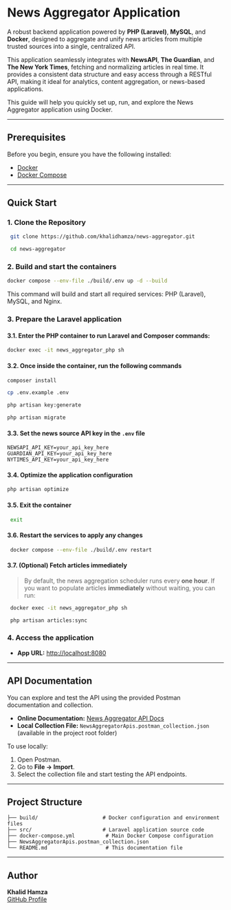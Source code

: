 # News Aggregator Application

A robust backend application powered by **PHP (Laravel)**, **MySQL**, and **Docker**, designed to aggregate and unify news articles from multiple trusted sources into a single, centralized API.

This application seamlessly integrates with **NewsAPI**, **The Guardian**, and **The New York Times**, fetching and normalizing articles in real time. It provides a consistent data structure and easy access through a RESTful API, making it ideal for analytics, content aggregation, or news-based applications.

This guide will help you quickly set up, run, and explore the News Aggregator application using Docker.


---
## Prerequisites

Before you begin, ensure you have the following installed:

- [Docker](https://www.docker.com/get-started)
- [Docker Compose](https://docs.docker.com/compose/install/)
---

## Quick Start

### 1. Clone the Repository
   ```bash
    git clone https://github.com/khalidhamza/news-aggregator.git
   ```
   ```bash   
    cd news-aggregator
   ```

### 2. Build and start the containers
   ```sh
   docker compose --env-file ./build/.env up -d --build
   ```

   This command will build and start all required services: PHP (Laravel), MySQL, and Nginx.


### 3. Prepare the Laravel application
   #### 3.1. Enter the PHP container to run Laravel and Composer commands:
   ```sh
   docker exec -it news_aggregator_php sh 
   ```

   #### 3.2. Once inside the container, run the following commands
   ```sh
   composer install
   ```
   ```sh
   cp .env.example .env
   ```
   ```sh
   php artisan key:generate
   ```
   ```sh
   php artisan migrate
   ```
   #### 3.3. Set the news source API key in the `.env` file
   ```env
   NEWSAPI_API_KEY=your_api_key_here
   GUARDIAN_API_KEY=your_api_key_here
   NYTIMES_API_KEY=your_api_key_here
   ```

   #### 3.4. Optimize the application configuration
   ```sh
   php artisan optimize
   ```

   #### 3.5. Exit the container
   ```sh
    exit
   ```
   #### 3.6. Restart the services to apply any changes
   ```sh
    docker compose --env-file ./build/.env restart
   ```

   #### 3.7. (Optional) Fetch articles immediately
   > By default, the news aggregation scheduler runs every **one hour**.
   If you want to populate articles **immediately** without waiting, you can run:
 
   ```sh
    docker exec -it news_aggregator_php sh
   ```

   ```sh
    php artisan articles:sync
   ```

### 4. Access the application
   - **App URL:** [http://localhost:8080](http://localhost:8080)


---

## API Documentation

You can explore and test the API using the provided Postman documentation and collection.

- **Online Documentation:** [News Aggregator API Docs](https://documenter.getpostman.com/view/3572491/2sB3QKtATJ)
- **Local Collection File:** `NewsAggregatorApis.postman_collection.json` (available in the project root folder)

To use locally:
1. Open Postman.
2. Go to **File → Import**.
3. Select the collection file and start testing the API endpoints.

---

##  Project Structure

```
├── build/                     # Docker configuration and environment files
├── src/                       # Laravel application source code
├── docker-compose.yml          # Main Docker Compose configuration
├── NewsAggregatorApis.postman_collection.json
└── README.md                   # This documentation file
```

---

##  Author

**Khalid Hamza**  
[GitHub Profile](https://github.com/khalidhamza)